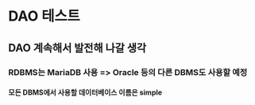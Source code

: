 # DAO 테스트

## DAO 계속해서 발전해 나갈 생각 

### RDBMS는 MariaDB 사용 => Oracle 등의 다른 DBMS도 사용할 예정

#### 모든 DBMS에서 사용할 데이터베이스 이름은 simple